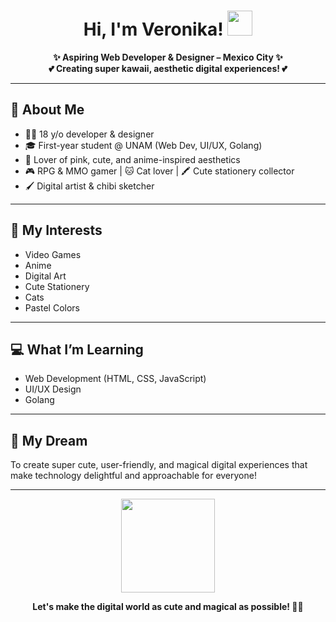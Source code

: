 <!-- Banner (replace with your own image or keep as a placeholder!) -->
<h1 align="center">Hi, I'm Veronika! <img src="https://media.giphy.com/media/MDJ9IbxxvDUQM/giphy.gif" width="40"></h1>

<p align="center">
  <b>✨ Aspiring Web Developer & Designer – Mexico City ✨</b><br>
  <b>💕 Creating super kawaii, aesthetic digital experiences! 💕</b>
</p>

---

## 🌸 About Me

- 👩‍💻 18 y/o developer & designer
- 🎓 First-year student @ UNAM (Web Dev, UI/UX, Golang)
- 🎀 Lover of pink, cute, and anime-inspired aesthetics
- 🎮 RPG & MMO gamer | 🐱 Cat lover | 🖍️ Cute stationery collector
- 🖌️ Digital artist & chibi sketcher

---

## 🎀 My Interests

- Video Games
- Anime
- Digital Art
- Cute Stationery
- Cats
- Pastel Colors

---

## 💻 What I’m Learning

- Web Development (HTML, CSS, JavaScript)
- UI/UX Design
- Golang

---

## 💖 My Dream

To create super cute, user-friendly, and magical digital experiences that make technology delightful and approachable for everyone!

---

<p align="center">
  <img src="https://media.giphy.com/media/v1.Y2lkPTc5MGI3NjExdW1lODQ2a2t6ejFhYjB2ZGx0NnFzc3d5ZDB3b2d5NHd0Mmc0a3JrYiZlcD12MV9naWZzX3NlYXJjaCZjdD1n/ArwTjFf3EnQp6/giphy.gif" width="150"/>
</p>

<p align="center">
  <b>Let's make the digital world as cute and magical as possible! 🌈✨</b>
</p>

